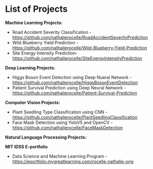 # List of Projects

**Machine Learning Projects:**
* Road Accident Severity Classification - https://github.com/nathalierocelle/RoadAccidentSeverityPrediction
* Wild Blueberry Yield Prediction - https://github.com/nathalierocelle/Wild-Blueberry-Yield-Prediction
* Site Energy Intensity Prediction- https://github.com/nathalierocelle/SiteEnergyIntensityPrediction

**Deep Learning Projects:**
* Higgs Boson Event Detection using Deep Nueral Network - https://github.com/nathalierocelle/HiggsBosonEventDetection
* Patient Survival Prediction using Deep Neural Network - https://github.com/nathalierocelle/Patient-Survival-Prediction

**Computer Vision Projects:**
* Plant Seedling Type Classification using CNN - https://github.com/nathalierocelle/PlantSeedlingClassification
* Face Mask Detection using YoloV5 and OpenCV - https://github.com/nathalierocelle/FaceMaskDetection

**Natural Language Processing Projects:**

**MIT IDSS E-portfolio**
* Data Science and Machine Learning Program - https://eportfolio.mygreatlearning.com/rocelle-nathalie-ong



